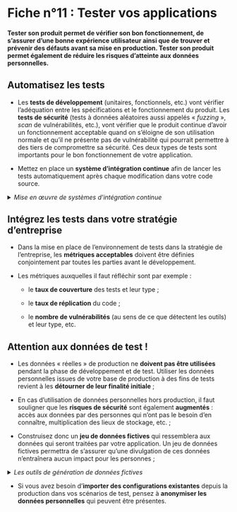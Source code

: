 # Fiche n°11 : Tester vos applications

#### Tester son produit permet de vérifier son bon fonctionnement, de s’assurer d’une bonne expérience utilisateur ainsi que de trouver et prévenir des défauts avant sa mise en production. Tester son produit permet également de réduire les risques d’atteinte aux données personnelles.

## Automatisez les tests

* Les **tests de développement** (unitaires, fonctionnels, etc.) vont vérifier l’adéquation entre les spécifications et le fonctionnement du produit. Les **tests de sécurité** (tests à données aléatoires aussi appelés « _fuzzing_ », _scan_ de vulnérabilités, etc.), vont vérifier que le produit continue d’avoir un fonctionnement acceptable quand on s’éloigne de son utilisation normale et qu’il ne présente pas de vulnérabilité qui pourrait permettre à des tiers de compromettre sa sécurité. Ces deux types de tests sont importants pour le bon fonctionnement de votre application.

* Mettez en place un **système d’intégration continue** afin de lancer les tests automatiquement après chaque modification dans votre code source.

<details>
     <summary> <em> Mise en œuvre de systèmes d'intégration continue </em> </summary>

* Les logiciels d'intégration continue permettent d'automatiser les vérifications de code et d'y associer des métriques à chaque modification de code source. Cette pratique vise à détecter les problèmes d'intégration au plus tôt dans le stade de développement comme des modifications à la mise en production.

* Des solutions propriétaires et libres existent pour interfacer cette automatisation avec les outils de gestion de code source, entre autres [Jenkins](https://www.jenkins.io/) et [GitLab CI/CD](https://docs.gitlab.com/ee/ci/).

* Une attention particulière doit être portée sur la sécurisation de ce type de solution. Veillez notamment à ce que la solution dispose pas d'accès privilégiés au gestionnaire de code source ou aux systèmes les hébergeant.

</details>

## Intégrez les tests dans votre stratégie d’entreprise

* Dans la mise en place de l’environnement de tests dans la stratégie de l’entreprise, les **métriques acceptables** doivent être définies conjointement par toutes les parties avant le développement.

* Les métriques auxquelles il faut réfléchir sont par exemple :

    * le **taux de couverture** des tests et leur type ;

    * le **taux de réplication** du code ;
    
    * le **nombre de vulnérabilités** (au sens de ce que détectent les outils) et leur type, etc.

## Attention aux données de test !

* Les données « réelles » de production ne **doivent pas être utilisées** pendant la phase de développement et de test. Utiliser les données personnelles issues de votre base de production à des fins de tests revient à les **détourner de leur finalité initiale** ;

* En cas d’utilisation de données personnelles hors production, il faut souligner que les **risques de sécurité** sont également **augmentés** : accès aux données par des personnes qui n’ont pas le besoin d’en connaître, multiplication des lieux de stockage, etc. ;

* Construisez donc un **jeu de données fictives** qui ressemblera aux données qui seront traitées par votre application. Un jeu de données fictives permettra de s’assurer qu’une divulgation de ces données n’entraînera aucun impact pour les personnes ;

<details>
     <summary><em>Les outils de génération de données fictives</em></summary>

Lors du développement de votre service, il est toujours préférable d'utiliser des données fictives. A défaut, les environnement des tests doivent faire l’objet des mêmes mesures de sécurité que l’environnement de production.

La génération de données fictives peut se faire au travers d'outils construits pour tester vos services en générant des données variées et parfois inattendues. Par exemple, en python, la librairie  [**Faker**](https://pypi.org/project/Faker/) permet simplement de générer de nombreux types de données :

```python
from faker import Faker
# Définit une instance localisée en France
fake = Faker("fr_FR")
# Numéro de téléphone
fake.phone_number()
# '+33 3 38 24 21 94'
# Adresse email
fake.ascii_email()
# 'lorraineboutin@live.com'
# Numéro de carte de crédit
fake.credit_card_number()
# '180009753513939'
# IBAN
fake.iban()
# 'FR05660487647593824219489241'
```

</details>

* Si vous avez besoin d’**importer des configurations existantes** depuis la production dans vos scénarios de test, pensez à **anonymiser les données personnelles** qui peuvent être présentes.
